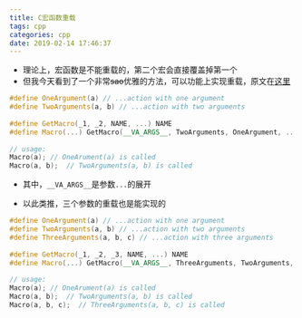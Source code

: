 ```yaml
---
title: C宏函数重载
tags: cpp
categories: cpp
date: 2019-02-14 17:46:37
---
```


- 理论上，宏函数是不能重载的，第二个宏会直接覆盖掉第一个
- 但我今天看到了一个非常~~sao~~优雅的方法，可以功能上实现重载，原文在[这里](https://blog.csdn.net/lmhuanying1012/article/details/78715351)

```cpp
#define OneArgument(a) // ...action with one argument
#define TwoArguments(a, b) // ...action with two arguments
 
#define GetMacro(_1, _2, NAME, ...) NAME
#define Macro(...) GetMacro(__VA_ARGS__, TwoArguments, OneArgument, ...)(__VA_ARGS__)
 
// usage:
Macro(a); // OneArument(a) is called
Macro(a, b);  // TwoArguments(a, b) is called
```
- 其中，`__VA_ARGS__`是参数`...`的展开

- 以此类推，三个参数的重载也是能实现的

```cpp
#define OneArgument(a) // ...action with one argument
#define TwoArguments(a, b) // ...action with two arguments
#define ThreeArguments(a, b, c) // ...action with three arguments
 
#define GetMacro(_1, _2, _3, NAME, ...) NAME
#define Macro(...) GetMacro(__VA_ARGS__, ThreeArguments, TwoArguments, OneArgument, ...)(__VA_ARGS__)
 
// usage:
Macro(a); // OneArument(a) is called
Macro(a, b);  // TwoArguments(a, b) is called
Macro(a, b, c);  // ThreeArguments(a, b, c) is called
```

